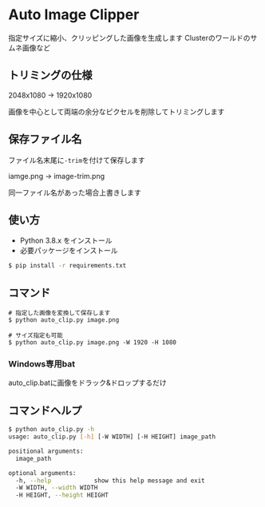 # Auto Image Clipper

指定サイズに縮小、クリッピングした画像を生成します
Clusterのワールドのサムネ画像など

## トリミングの仕様

2048x1080 -> 1920x1080

画像を中心として両端の余分なピクセルを削除してトリミングします

## 保存ファイル名

ファイル名末尾に`-trim`を付けて保存します

iamge.png -> image-trim.png

同一ファイル名があった場合上書きします

## 使い方
* Python 3.8.x をインストール
* 必要パッケージをインストール
```bash
$ pip install -r requirements.txt
```

## コマンド
```
# 指定した画像を変換して保存します
$ python auto_clip.py image.png

# サイズ指定も可能
$ python auto_clip.py image.png -W 1920 -H 1080
```

### Windows専用bat
auto_clip.batに画像をドラック&ドロップするだけ

## コマンドヘルプ
```bash
$ python auto_clip.py -h
usage: auto_clip.py [-h] [-W WIDTH] [-H HEIGHT] image_path

positional arguments:
  image_path

optional arguments:
  -h, --help            show this help message and exit
  -W WIDTH, --width WIDTH
  -H HEIGHT, --height HEIGHT
```